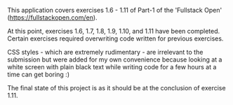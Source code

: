 This application covers exercises 1.6 - 1.11 of Part-1 of the 'Fullstack Open' (https://fullstackopen.com/en).

At this point, exercises 1.6, 1.7, 1.8, 1.9, 1.10, and 1.11 have been completed. Certain exercises required overwriting code written for previous exercises.

CSS styles - which are extremely rudimentary - are irrelevant to the submission but were added for my own convenience because looking at a white screen with plain black text while writing code for a few hours at a time can get boring :)

The final state of this project is as it should be at the conclusion of exercise 1.11. 